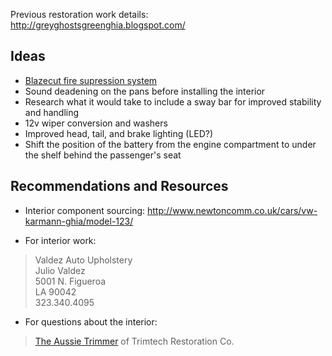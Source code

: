 Previous restoration work details: http://greyghostsgreenghia.blogspot.com/

## Ideas

 * [Blazecut fire supression system](http://jogrusa.com/products/blazecut-fire-suppression-system)
 * Sound deadening on the pans before installing the interior
 * Research what it would take to include a sway bar for improved stability and handling
 * 12v wiper conversion and washers
 * Improved head, tail, and brake lighting (LED?)
 * Shift the position of the battery from the engine compartment to under the shelf behind the passenger's seat

## Recommendations and Resources

 * Interior component sourcing: http://www.newtoncomm.co.uk/cars/vw-karmann-ghia/model-123/

 * For interior work:
 
 > Valdez Auto Upholstery  
 > Julio Valdez  
 > 5001 N. Figueroa  
 > LA  90042  
 > 323.340.4095  

 * For questions about the interior:

 > [The Aussie Trimmer](http://www.thesamba.com/vw/forum/profile.php?mode=viewprofile&u=76750) of Trimtech Restoration Co.
